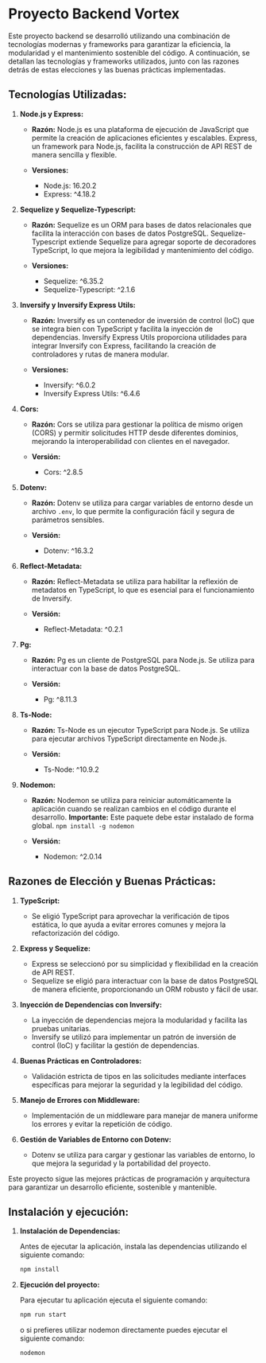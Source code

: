 # Proyecto Backend Vortex

Este proyecto backend se desarrolló utilizando una combinación de tecnologías modernas y frameworks para garantizar la eficiencia, la modularidad y el mantenimiento sostenible del código. A continuación, se detallan las tecnologías y frameworks utilizados, junto con las razones detrás de estas elecciones y las buenas prácticas implementadas.

## Tecnologías Utilizadas:

1. **Node.js y Express:**

   - **Razón:** Node.js es una plataforma de ejecución de JavaScript que permite la creación de aplicaciones eficientes y escalables. Express, un framework para Node.js, facilita la construcción de API REST de manera sencilla y flexible.

   - **Versiones:**
     - Node.js: 16.20.2
     - Express: ^4.18.2

2. **Sequelize y Sequelize-Typescript:**

   - **Razón:** Sequelize es un ORM para bases de datos relacionales que facilita la interacción con bases de datos PostgreSQL. Sequelize-Typescript extiende Sequelize para agregar soporte de decoradores TypeScript, lo que mejora la legibilidad y mantenimiento del código.

   - **Versiones:**
     - Sequelize: ^6.35.2
     - Sequelize-Typescript: ^2.1.6

3. **Inversify y Inversify Express Utils:**

   - **Razón:** Inversify es un contenedor de inversión de control (IoC) que se integra bien con TypeScript y facilita la inyección de dependencias. Inversify Express Utils proporciona utilidades para integrar Inversify con Express, facilitando la creación de controladores y rutas de manera modular.

   - **Versiones:**
     - Inversify: ^6.0.2
     - Inversify Express Utils: ^6.4.6

4. **Cors:**

   - **Razón:** Cors se utiliza para gestionar la política de mismo origen (CORS) y permitir solicitudes HTTP desde diferentes dominios, mejorando la interoperabilidad con clientes en el navegador.

   - **Versión:**
     - Cors: ^2.8.5

5. **Dotenv:**

   - **Razón:** Dotenv se utiliza para cargar variables de entorno desde un archivo `.env`, lo que permite la configuración fácil y segura de parámetros sensibles.

   - **Versión:**
     - Dotenv: ^16.3.2

6. **Reflect-Metadata:**

   - **Razón:** Reflect-Metadata se utiliza para habilitar la reflexión de metadatos en TypeScript, lo que es esencial para el funcionamiento de Inversify.

   - **Versión:**
     - Reflect-Metadata: ^0.2.1

7. **Pg:**

   - **Razón:** Pg es un cliente de PostgreSQL para Node.js. Se utiliza para interactuar con la base de datos PostgreSQL.

   - **Versión:**
     - Pg: ^8.11.3

8. **Ts-Node:**

   - **Razón:** Ts-Node es un ejecutor TypeScript para Node.js. Se utiliza para ejecutar archivos TypeScript directamente en Node.js.

   - **Versión:**
     - Ts-Node: ^10.9.2

9. **Nodemon:**

   - **Razón:** Nodemon se utiliza para reiniciar automáticamente la aplicación cuando se realizan cambios en el código durante el desarrollo. **Importante:** Este paquete debe estar instalado de forma global. `npm install -g nodemon`

   - **Versión:**
     - Nodemon: ^2.0.14

## Razones de Elección y Buenas Prácticas:

1. **TypeScript:**

   - Se eligió TypeScript para aprovechar la verificación de tipos estática, lo que ayuda a evitar errores comunes y mejora la refactorización del código.

2. **Express y Sequelize:**

   - Express se seleccionó por su simplicidad y flexibilidad en la creación de API REST.
   - Sequelize se eligió para interactuar con la base de datos PostgreSQL de manera eficiente, proporcionando un ORM robusto y fácil de usar.

3. **Inyección de Dependencias con Inversify:**

   - La inyección de dependencias mejora la modularidad y facilita las pruebas unitarias.
   - Inversify se utilizó para implementar un patrón de inversión de control (IoC) y facilitar la gestión de dependencias.

4. **Buenas Prácticas en Controladores:**

   - Validación estricta de tipos en las solicitudes mediante interfaces específicas para mejorar la seguridad y la legibilidad del código.

5. **Manejo de Errores con Middleware:**

   - Implementación de un middleware para manejar de manera uniforme los errores y evitar la repetición de código.

6. **Gestión de Variables de Entorno con Dotenv:**
   - Dotenv se utiliza para cargar y gestionar las variables de entorno, lo que mejora la seguridad y la portabilidad del proyecto.

Este proyecto sigue las mejores prácticas de programación y arquitectura para garantizar un desarrollo eficiente, sostenible y mantenible.

## Instalación y ejecución:

1. **Instalación de Dependencias:**

   Antes de ejecutar la aplicación, instala las dependencias utilizando el siguiente comando:

   ```bash
   npm install
   ```

2. **Ejecución del proyecto:**

   Para ejecutar tu aplicación ejecuta el siguiente comando:

   ```bash
   npm run start
   ```

   o si prefieres utilizar nodemon directamente puedes ejecutar el siguiente comando:

   ```bash
   nodemon
   ```
